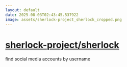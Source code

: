```yaml
---
layout: default
date: 2025-08-03T02:43:45.537922
image: assets/sherlock-project_sherlock_cropped.png
---
```


# [sherlock-project/sherlock](https://github.com/sherlock-project/sherlock)

find social media accounts by username
